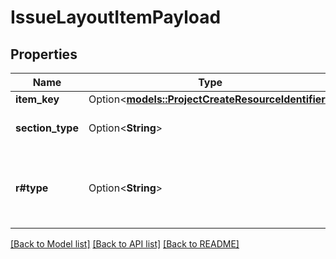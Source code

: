 # IssueLayoutItemPayload

## Properties

Name | Type | Description | Notes
------------ | ------------- | ------------- | -------------
**item_key** | Option<[**models::ProjectCreateResourceIdentifier**](ProjectCreateResourceIdentifier.md)> |  | [optional]
**section_type** | Option<**String**> | The item section type | [optional]
**r#type** | Option<**String**> | The item type. Currently only support FIELD | [optional]

[[Back to Model list]](../README.md#documentation-for-models) [[Back to API list]](../README.md#documentation-for-api-endpoints) [[Back to README]](../README.md)


